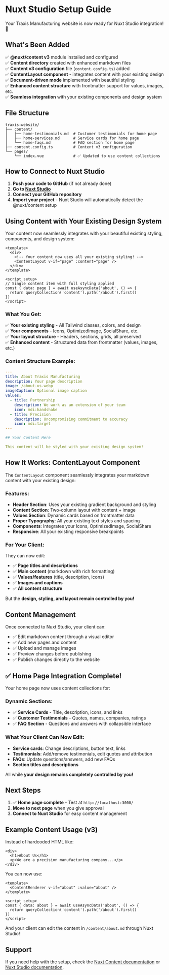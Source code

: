 # Nuxt Studio Setup Guide

Your Traxis Manufacturing website is now ready for Nuxt Studio integration! 🎉

## What's Been Added

✅ **@nuxt/content v3** module installed and configured  
✅ **Content directory** created with enhanced markdown files  
✅ **Content v3 configuration** file (`content.config.ts`) added  
✅ **ContentLayout component** - integrates content with your existing design  
✅ **Document-driven mode** implemented with beautiful styling  
✅ **Enhanced content structure** with frontmatter support for values, images, etc.  
✅ **Seamless integration** with your existing components and design system

## File Structure

```
traxis-website/
├── content/
│   ├── home-testimonials.md  # Customer testimonials for home page
│   ├── home-services.md      # Service cards for home page
│   └── home-faqs.md          # FAQ section for home page
├── content.config.ts         # Content v3 configuration
└── pages/
    └── index.vue             # ✅ Updated to use content collections
```

## How to Connect to Nuxt Studio

1. **Push your code to GitHub** (if not already done)
2. **Go to [Nuxt Studio](https://nuxt.studio)**
3. **Connect your GitHub repository**
4. **Import your project** - Nuxt Studio will automatically detect the @nuxt/content setup

## Using Content with Your Existing Design System

Your content now seamlessly integrates with your beautiful existing styling, components, and design system:

```vue
<template>
  <div>
    <!-- Your content now uses all your existing styling! -->
    <ContentLayout v-if="page" :content="page" />
  </div>
</template>

<script setup>
// Single content item with full styling applied
const { data: page } = await useAsyncData('about', () => {
  return queryCollection('content').path('/about').first()
})
</script>
```

### What You Get:

✅ **Your existing styling** - All Tailwind classes, colors, and design  
✅ **Your components** - Icons, OptimizedImage, SocialShare, etc.  
✅ **Your layout structure** - Headers, sections, grids, all preserved  
✅ **Enhanced content** - Structured data from frontmatter (values, images, etc.)  

### Content Structure Example:

```yaml
---
title: About Traxis Manufacturing
description: Your page description
image: /about-us.webp
imageCaption: Optional image caption
values:
  - title: Partnership
    description: We work as an extension of your team
    icon: mdi:handshake
  - title: Precision
    description: Uncompromising commitment to accuracy
    icon: mdi:target
---

## Your Content Here

This content will be styled with your existing design system!
```

## How It Works: ContentLayout Component

The `ContentLayout` component seamlessly integrates your markdown content with your existing design:

### Features:
- **Header Section**: Uses your existing gradient background and styling
- **Content Section**: Two-column layout with content + image
- **Values Section**: Dynamic cards based on frontmatter data
- **Proper Typography**: All your existing text styles and spacing
- **Components**: Integrates your Icons, OptimizedImage, SocialShare
- **Responsive**: All your existing responsive breakpoints

### For Your Client:
They can now edit:
- ✅ **Page titles and descriptions**
- ✅ **Main content** (markdown with rich formatting)
- ✅ **Values/features** (title, description, icons)
- ✅ **Images and captions**
- ✅ **All content structure**

But the **design, styling, and layout remain controlled by you!**

## Content Management

Once connected to Nuxt Studio, your client can:

- ✅ Edit markdown content through a visual editor
- ✅ Add new pages and content
- ✅ Upload and manage images
- ✅ Preview changes before publishing
- ✅ Publish changes directly to the website

## ✅ **Home Page Integration Complete!**

Your home page now uses content collections for:

### **Dynamic Sections:**
- ✅ **Service Cards** - Title, description, icons, and links
- ✅ **Customer Testimonials** - Quotes, names, companies, ratings
- ✅ **FAQ Section** - Questions and answers with collapsible interface

### **What Your Client Can Now Edit:**
- **Service cards**: Change descriptions, button text, links
- **Testimonials**: Add/remove testimonials, edit quotes and attribution
- **FAQs**: Update questions/answers, add new FAQs
- **Section titles and descriptions**

All while **your design remains completely controlled by you!**

## Next Steps

1. ✅ **Home page complete** - Test at `http://localhost:3000/`
2. **Move to next page** when you give approval
3. **Connect to Nuxt Studio** for easy content management

## Example Content Usage (v3)

Instead of hardcoded HTML like:
```vue
<div>
  <h1>About Us</h1>
  <p>We are a precision manufacturing company...</p>
</div>
```

You can now use:
```vue
<template>
  <ContentRenderer v-if="about" :value="about" />
</template>

<script setup>
const { data: about } = await useAsyncData('about', () => {
  return queryCollection('content').path('/about').first()
})
</script>
```

And your client can edit the content in `/content/about.md` through Nuxt Studio!

## Support

If you need help with the setup, check the [Nuxt Content documentation](https://content.nuxt.com/) or [Nuxt Studio documentation](https://nuxt.studio/docs).